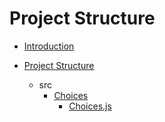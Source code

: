 # Project Structure

* [Introduction](docs/index.md)

* [Project Structure](docs/tree/)
    * src
        * [Choices](docs/tree/src/choices)
            * [Choices.js](docs/tree/src/choices/choices.md)